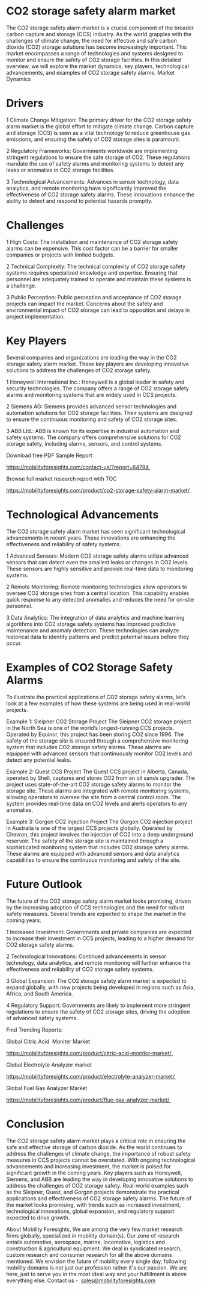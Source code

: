 # CO2 storage safety alarm market
The CO2 storage safety alarm market is a crucial component of the broader carbon capture and storage (CCS) industry. As the world grapples with the challenges of climate change, the need for effective and safe carbon dioxide (CO2) storage solutions has become increasingly important. This market encompasses a range of technologies and systems designed to monitor and ensure the safety of CO2 storage facilities. In this detailed overview, we will explore the market dynamics, key players, technological advancements, and examples of CO2 storage safety alarms.
Market Dynamics

# Drivers
	
1	Climate Change Mitigation: The primary driver for the CO2 storage safety alarm market is the global effort to mitigate climate change. Carbon capture and storage (CCS) is seen as a vital technology to reduce greenhouse gas emissions, and ensuring the safety of CO2 storage sites is paramount.
	
2	Regulatory Frameworks: Governments worldwide are implementing stringent regulations to ensure the safe storage of CO2. These regulations mandate the use of safety alarms and monitoring systems to detect any leaks or anomalies in CO2 storage facilities.
	
3	Technological Advancements: Advances in sensor technology, data analytics, and remote monitoring have significantly improved the effectiveness of CO2 storage safety alarms. These innovations enhance the ability to detect and respond to potential hazards promptly.

# Challenges
	
1	High Costs: The installation and maintenance of CO2 storage safety alarms can be expensive. This cost factor can be a barrier for smaller companies or projects with limited budgets.
	
2	Technical Complexity: The technical complexity of CO2 storage safety systems requires specialized knowledge and expertise. Ensuring that personnel are adequately trained to operate and maintain these systems is a challenge.
	
3	Public Perception: Public perception and acceptance of CO2 storage projects can impact the market. Concerns about the safety and environmental impact of CO2 storage can lead to opposition and delays in project implementation.

# Key Players
Several companies and organizations are leading the way in the CO2 storage safety alarm market. These key players are developing innovative solutions to address the challenges of CO2 storage safety.
	
1	Honeywell International Inc.: Honeywell is a global leader in safety and security technologies. The company offers a range of CO2 storage safety alarms and monitoring systems that are widely used in CCS projects.
	
2	Siemens AG: Siemens provides advanced sensor technologies and automation solutions for CO2 storage facilities. Their systems are designed to ensure the continuous monitoring and safety of CO2 storage sites.
	
3	ABB Ltd.: ABB is known for its expertise in industrial automation and safety systems. The company offers comprehensive solutions for CO2 storage safety, including alarms, sensors, and control systems.

Download free PDF Sample Report 

https://mobilityforesights.com/contact-us/?report=64784 

Browse full market research report with TOC 

https://mobilityforesights.com/product/co2-storage-safety-alarm-market/ 


# Technological Advancements

The CO2 storage safety alarm market has seen significant technological advancements in recent years. These innovations are enhancing the effectiveness and reliability of safety systems.
	
1	Advanced Sensors: Modern CO2 storage safety alarms utilize advanced sensors that can detect even the smallest leaks or changes in CO2 levels. These sensors are highly sensitive and provide real-time data to monitoring systems.
	
2	Remote Monitoring: Remote monitoring technologies allow operators to oversee CO2 storage sites from a central location. This capability enables quick response to any detected anomalies and reduces the need for on-site personnel.
	
3	Data Analytics: The integration of data analytics and machine learning algorithms into CO2 storage safety systems has improved predictive maintenance and anomaly detection. These technologies can analyze historical data to identify patterns and predict potential issues before they occur.

# Examples of CO2 Storage Safety Alarms

To illustrate the practical applications of CO2 storage safety alarms, let’s look at a few examples of how these systems are being used in real-world projects.

Example 1: Sleipner CO2 Storage Project
The Sleipner CO2 storage project in the North Sea is one of the world’s longest-running CCS projects. Operated by Equinor, this project has been storing CO2 since 1996. The safety of the storage site is ensured through a comprehensive monitoring system that includes CO2 storage safety alarms. These alarms are equipped with advanced sensors that continuously monitor CO2 levels and detect any potential leaks.

Example 2: Quest CCS Project
The Quest CCS project in Alberta, Canada, operated by Shell, captures and stores CO2 from an oil sands upgrader. The project uses state-of-the-art CO2 storage safety alarms to monitor the storage site. These alarms are integrated with remote monitoring systems, allowing operators to oversee the site from a central control room. The system provides real-time data on CO2 levels and alerts operators to any anomalies.

Example 3: Gorgon CO2 Injection Project
The Gorgon CO2 injection project in Australia is one of the largest CCS projects globally. Operated by Chevron, this project involves the injection of CO2 into a deep underground reservoir. The safety of the storage site is maintained through a sophisticated monitoring system that includes CO2 storage safety alarms. These alarms are equipped with advanced sensors and data analytics capabilities to ensure the continuous monitoring and safety of the site.

# Future Outlook
The future of the CO2 storage safety alarm market looks promising, driven by the increasing adoption of CCS technologies and the need for robust safety measures. Several trends are expected to shape the market in the coming years.
	
1	Increased Investment: Governments and private companies are expected to increase their investment in CCS projects, leading to a higher demand for CO2 storage safety alarms.
	
2	Technological Innovations: Continued advancements in sensor technology, data analytics, and remote monitoring will further enhance the effectiveness and reliability of CO2 storage safety systems.
	
3	Global Expansion: The CO2 storage safety alarm market is expected to expand globally, with new projects being developed in regions such as Asia, Africa, and South America.
	
4	Regulatory Support: Governments are likely to implement more stringent regulations to ensure the safety of CO2 storage sites, driving the adoption of advanced safety systems.

Find Trending Reports:

Global Citric Acid  Moniter Market  

https://mobilityforesights.com/product/citric-acid-monitor-market/ 

Global Electrolyte Analyzer market 

https://mobilityforesights.com/product/electrolyte-analyzer-market/ 

Global Fuel Gas Analyzer Market 

https://mobilityforesights.com/product/flue-gas-analyzer-market/ 


# Conclusion
The CO2 storage safety alarm market plays a critical role in ensuring the safe and effective storage of carbon dioxide. As the world continues to address the challenges of climate change, the importance of robust safety measures in CCS projects cannot be overstated. With ongoing technological advancements and increasing investment, the market is poised for significant growth in the coming years. Key players such as Honeywell, Siemens, and ABB are leading the way in developing innovative solutions to address the challenges of CO2 storage safety. Real-world examples such as the Sleipner, Quest, and Gorgon projects demonstrate the practical applications and effectiveness of CO2 storage safety alarms. The future of the market looks promising, with trends such as increased investment, technological innovations, global expansion, and regulatory support expected to drive growth.

About Mobility Foresights,
We are among the very few market research firms globally, specialized in mobility domain(s). Our zone of research entails automotive, aerospace, marine, locomotive, logistics and construction & agricultural equipment. We deal in syndicated research, custom research and consumer research for all the above domains mentioned.
We envision the future of mobility every single day, following mobility domains is not just our profession rather it's our passion. We are here, just to serve you in the most ideal way and your fulfillment is above everything else. Contact us -  sales@mobilityforesights.com 

